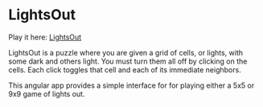 # LightsOut

Play it here: [LightsOut](https://lightsout-8c87d.web.app/)

LightsOut is a puzzle where you are given a grid of cells, or lights, with some dark and others light. You must turn them all off by clicking on the cells. Each click toggles that cell and each of its immediate neighbors.

This angular app provides a simple interface for for playing either a 5x5 or 9x9 game of lights out.
